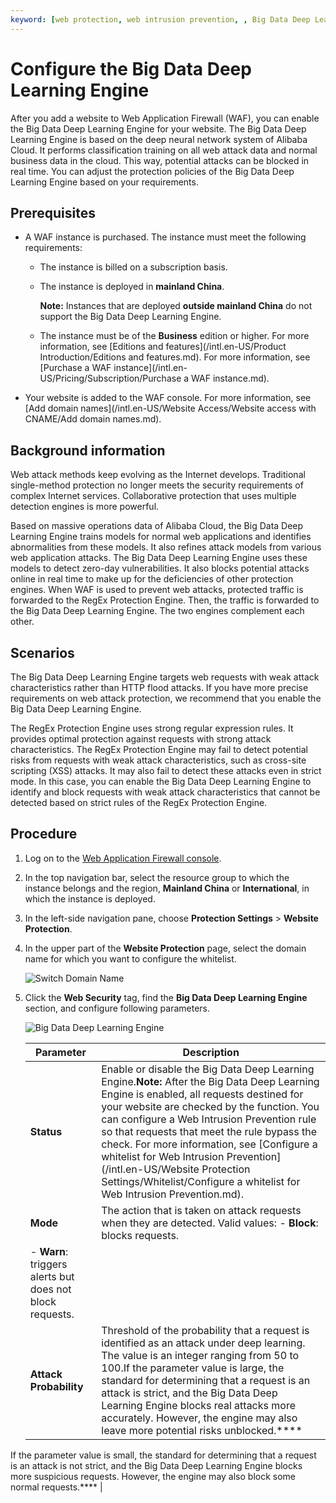 ```yaml
---
keyword: [web protection, web intrusion prevention, , Big Data Deep Learning Engine, intelligent protection, malicious attack samples, repeated learning]
---
```


# Configure the Big Data Deep Learning Engine

After you add a website to Web Application Firewall \(WAF\), you can enable the Big Data Deep Learning Engine for your website. The Big Data Deep Learning Engine is based on the deep neural network system of Alibaba Cloud. It performs classification training on all web attack data and normal business data in the cloud. This way, potential attacks can be blocked in real time. You can adjust the protection policies of the Big Data Deep Learning Engine based on your requirements.

## Prerequisites

-   A WAF instance is purchased. The instance must meet the following requirements:

    -   The instance is billed on a subscription basis.
    -   The instance is deployed in **mainland China**.

        **Note:** Instances that are deployed **outside mainland China** do not support the Big Data Deep Learning Engine.

    -   The instance must be of the **Business** edition or higher. For more information, see [Editions and features](/intl.en-US/Product Introduction/Editions and features.md).
    For more information, see [Purchase a WAF instance](/intl.en-US/Pricing/Subscription/Purchase a WAF instance.md).

-   Your website is added to the WAF console. For more information, see [Add domain names](/intl.en-US/Website Access/Website access with CNAME/Add domain names.md).

## Background information

Web attack methods keep evolving as the Internet develops. Traditional single-method protection no longer meets the security requirements of complex Internet services. Collaborative protection that uses multiple detection engines is more powerful.

Based on massive operations data of Alibaba Cloud, the Big Data Deep Learning Engine trains models for normal web applications and identifies abnormalities from these models. It also refines attack models from various web application attacks. The Big Data Deep Learning Engine uses these models to detect zero-day vulnerabilities. It also blocks potential attacks online in real time to make up for the deficiencies of other protection engines. When WAF is used to prevent web attacks, protected traffic is forwarded to the RegEx Protection Engine. Then, the traffic is forwarded to the Big Data Deep Learning Engine. The two engines complement each other.

## Scenarios

The Big Data Deep Learning Engine targets web requests with weak attack characteristics rather than HTTP flood attacks. If you have more precise requirements on web attack protection, we recommend that you enable the Big Data Deep Learning Engine.

The RegEx Protection Engine uses strong regular expression rules. It provides optimal protection against requests with strong attack characteristics. The RegEx Protection Engine may fail to detect potential risks from requests with weak attack characteristics, such as cross-site scripting \(XSS\) attacks. It may also fail to detect these attacks even in strict mode. In this case, you can enable the Big Data Deep Learning Engine to identify and block requests with weak attack characteristics that cannot be detected based on strict rules of the RegEx Protection Engine.

## Procedure

1.  Log on to the [Web Application Firewall console](https://yundun.console.aliyun.com/?p=waf).

2.  In the top navigation bar, select the resource group to which the instance belongs and the region, **Mainland China** or **International**, in which the instance is deployed.

3.  In the left-side navigation pane, choose **Protection Settings** \> **Website Protection**.

4.  In the upper part of the **Website Protection** page, select the domain name for which you want to configure the whitelist.

    ![Switch Domain Name](https://static-aliyun-doc.oss-cn-hangzhou.aliyuncs.com/assets/img/en-US/8038549951/p77231.png)

5.  Click the **Web Security** tag, find the **Big Data Deep Learning Engine** section, and configure following parameters.

    ![Big Data Deep Learning Engine](https://static-aliyun-doc.oss-cn-hangzhou.aliyuncs.com/assets/img/en-US/8038549951/p73903.png)

    |Parameter|Description|
    |---------|-----------|
    |**Status**|Enable or disable the Big Data Deep Learning Engine.**Note:** After the Big Data Deep Learning Engine is enabled, all requests destined for your website are checked by the function. You can configure a Web Intrusion Prevention rule so that requests that meet the rule bypass the check. For more information, see [Configure a whitelist for Web Intrusion Prevention](/intl.en-US/Website Protection Settings/Whitelist/Configure a whitelist for Web Intrusion Prevention.md). |
    |**Mode**|The action that is taken on attack requests when they are detected. Valid values:    -   **Block**: blocks requests.
    -   **Warn**: triggers alerts but does not block requests. |
    |**Attack Probability**|Threshold of the probability that a request is identified as an attack under deep learning. The value is an integer ranging from 50 to 100.If the parameter value is large, the standard for determining that a request is an attack is strict, and the Big Data Deep Learning Engine blocks real attacks more accurately. However, the engine may also leave more potential risks unblocked.****

If the parameter value is small, the standard for determining that a request is an attack is not strict, and the Big Data Deep Learning Engine blocks more suspicious requests. However, the engine may also block some normal requests.**** |


